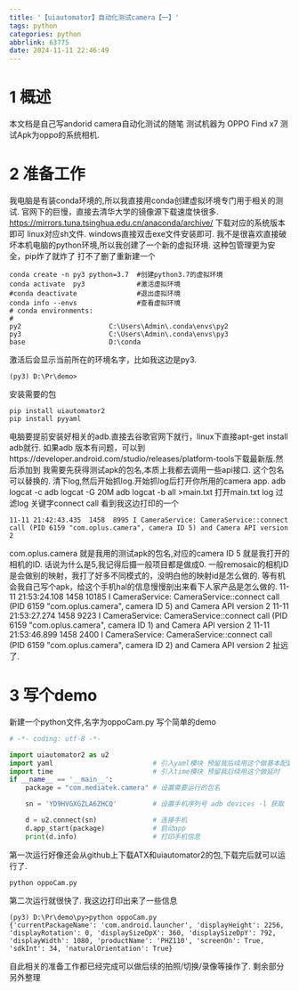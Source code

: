 ```yaml
---
title: '【uiautomator】自动化测试camera【一】'
tags: python
categories: python
abbrlink: 63775
date: 2024-11-11 22:46:49
---
```

# 1 概述
本文档是自己写andorid camera自动化测试的随笔
测试机器为
OPPO Find x7
测试Apk为oppo的系统相机.
# 2 准备工作
我电脑是有装conda环境的,所以我直接用conda创建虚拟环境专门用于相关的测试.
官网下的巨慢，直接去清华大学的镜像源下载速度快很多.
https://mirrors.tuna.tsinghua.edu.cn/anaconda/archive/
下载对应的系统版本即可
linux对应sh文件.
windows直接双击exe文件安装即可.
我不是很喜欢直接破坏本机电脑的python环境,所以我创建了一个新的虚拟环境. 这种包管理更为安全，pip炸了就炸了 打不了删了重新建一个
```shell
conda create -n py3 python=3.7  #创建python3.7的虚拟环境
conda activate  py3             #激活虚拟环境
#conda deactivate               #退出虚拟环境
conda info --envs               #查看虚拟环境
# conda environments:
#
py2                      C:\Users\Admin\.conda\envs\py2
py3                      C:\Users\Admin\.conda\envs\py3
base                     D:\conda
```
激活后会显示当前所在的环境名字，比如我这边是py3.
```shell
(py3) D:\Pr\demo>
```
安装需要的包
```
pip install uiautomator2
pip install pyyaml
```
电脑要提前安装好相关的adb.直接去谷歌官网下就行，linux下直接apt-get install adb就行.
如果adb 版本有问题，可以到https://developer.android.com/studio/releases/platform-tools下载最新版.然后添加到
我需要先获得测试apk的包名,本质上我都去调用一些api接口.
这个包名可以替换的.
清下log,然后开始抓log.开始抓log后打开你所用的camera app.
adb logcat -c
adb logcat -G 20M
adb logcat -b all >main.txt
打开main.txt log
过滤log 关键字connect call
看到我这边打印的一个
```shell
11-11 21:42:43.435  1458  8995 I CameraService: CameraService::connect call (PID 6159 "com.oplus.camera", camera ID 5) and Camera API version 2
```
com.oplus.camera 就是我用的测试apk的包名,对应的camera ID 5 就是我打开的相机的ID.
话说为什么是5,我记得后摄一般项目都是做成0.
一般remosaic的相机ID是会做别的映射，我打了好多不同模式的，没明白他的映射id是怎么做的.
等有机会我自己写个apk，给这个手机hal的信息慢慢剖出来看下人家产品是怎么做的.
11-11 21:53:24.108  1458 10185 I CameraService: CameraService::connect call (PID 6159 "com.oplus.camera", camera ID 5) and Camera API version 2
11-11 21:53:27.274  1458  9223 I CameraService: CameraService::connect call (PID 6159 "com.oplus.camera", camera ID 1) and Camera API version 2
11-11 21:53:46.899  1458  2400 I CameraService: CameraService::connect call (PID 6159 "com.oplus.camera", camera ID 2) and Camera API version 2
扯远了.
# 3 写个demo
新建一个python文件,名字为oppoCam.py
写个简单的demo
```python
# -*- coding: utf-8 -*-

import uiautomator2 as u2
import yaml                         # 引入yaml模块 预留我后续用这个做基本配置文件
import time                         # 引入time模块 预留我后续用这个做延时
if __name__ == '__main__':
    package = "com.mediatek.camera" # 设置需要运行的包名

    sn = 'YD9HVGXGZLA6ZHCQ'         # 设置手机序列号 adb devices -l 获取

    d = u2.connect(sn)              # 连接手机
    d.app_start(package)            # 启动app
    print(d.info)                   # 打印手机信息
```
第一次运行好像还会从github上下载ATX和uiautomator2的包,下载完后就可以运行了.
```shell
python oppoCam.py
```
第二次运行就很快了.
我这边打印出来了一些信息
```
(py3) D:\Pr\demo\py>python oppoCam.py
{'currentPackageName': 'com.android.launcher', 'displayHeight': 2256, 'displayRotation': 0, 'displaySizeDpX': 360, 'displaySizeDpY': 792, 'displayWidth': 1080, 'productName': 'PHZ110', 'screenOn': True, 'sdkInt': 34, 'naturalOrientation': True}
```
自此相关的准备工作都已经完成可以做后续的拍照/切换/录像等操作了.
剩余部分另外整理


